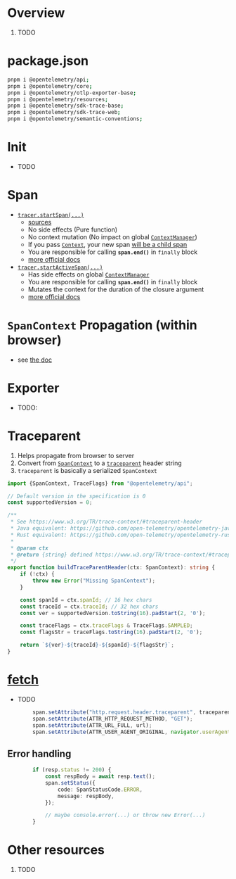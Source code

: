 # Overview
1. TODO


# package.json
```bash
pnpm i @opentelemetry/api;
pnpm i @opentelemetry/core;
pnpm i @opentelemetry/otlp-exporter-base;
pnpm i @opentelemetry/resources;
pnpm i @opentelemetry/sdk-trace-base;
pnpm i @opentelemetry/sdk-trace-web;
pnpm i @opentelemetry/semantic-conventions;
```


# Init
- TODO


# Span
- [`tracer.startSpan(...)`](https://github.com/open-telemetry/opentelemetry-js/blob/main/api/src/trace/tracer.ts#L41)
    - [sources](https://github.com/open-telemetry/opentelemetry-js/blob/main/packages/opentelemetry-sdk-trace-base/src/Tracer.ts#L65)
    - No side effects (Pure function)
    - No context mutation (No impact on global [`ContextManager`](https://github.com/open-telemetry/opentelemetry-js/blob/main/api/src/context/types.ts#L49))
    - If you pass [`Context`](https://github.com/open-telemetry/opentelemetry-js/blob/main/api/src/context/types.ts#L20), your new span [will be a child span](https://github.com/open-telemetry/opentelemetry-js/blob/main/api/src/trace/tracer.ts#L34)
    - You are responsible for calling **`span.end()`** in `finally` block
    - [more official docs](https://open-telemetry.github.io/opentelemetry-js/interfaces/_opentelemetry_api.Tracer.html#startSpan)
- [`tracer.startActiveSpan(...)`](https://github.com/open-telemetry/opentelemetry-js/blob/main/api/src/trace/tracer.ts#L87)
    - Has side effects on global [`ContextManager`](https://github.com/open-telemetry/opentelemetry-js/blob/main/api/src/context/types.ts#L49)
    - You are responsible for calling **`span.end()`** in `finally` block
    - Mutates the context for the duration of the closure argument
    - [more official docs](https://open-telemetry.github.io/opentelemetry-js/interfaces/_opentelemetry_api.Tracer.html#startActiveSpan)


# `SpanContext` Propagation (within browser)
- see [the doc](./tracing.propagation.md)


# Exporter
- TODO:


# Traceparent
1. Helps propagate from browser to server
1. Convert from [`SpanContext`](https://github.com/open-telemetry/opentelemetry-js/blob/main/api/src/trace/span_context.ts#L25) to a [`traceparent`](https://www.w3.org/TR/trace-context/#traceparent-header) header string
1. `traceparent` is basically a serialized `SpanContext`
```typescript
import {SpanContext, TraceFlags} from "@opentelemetry/api";

// Default version in the specification is 0
const supportedVersion = 0;

/**
 * See https://www.w3.org/TR/trace-context/#traceparent-header
 * Java equivalent: https://github.com/open-telemetry/opentelemetry-java/blob/main/api/all/src/main/java/io/opentelemetry/api/trace/SpanContext.java#L27
 * Rust equivalent: https://github.com/open-telemetry/opentelemetry-rust/blob/main/opentelemetry/src/trace/span_context.rs#L462
 *
 * @param ctx
 * @return {string} defined https://www.w3.org/TR/trace-context/#traceparent-header
 */
export function buildTraceParentHeader(ctx: SpanContext): string {
    if (!ctx) {
        throw new Error("Missing SpanContext");
    }

    const spanId = ctx.spanId; // 16 hex chars
    const traceId = ctx.traceId; // 32 hex chars
    const ver = supportedVersion.toString(16).padStart(2, '0');

    const traceFlags = ctx.traceFlags & TraceFlags.SAMPLED;
    const flagsStr = traceFlags.toString(16).padStart(2, '0');

    return `${ver}-${traceId}-${spanId}-${flagsStr}`;
}
```


# [fetch](TODO)
- TODO

```typescript
        span.setAttribute("http.request.header.traceparent", traceparentHeader);
        span.setAttribute(ATTR_HTTP_REQUEST_METHOD, "GET");
        span.setAttribute(ATTR_URL_FULL, url);
        span.setAttribute(ATTR_USER_AGENT_ORIGINAL, navigator.userAgent);
```

## Error handling

```typescript
        if (resp.status != 200) {
            const respBody = await resp.text();
            span.setStatus({
                code: SpanStatusCode.ERROR,
                message: respBody,
            });

            // maybe console.error(...) or throw new Error(...)
        }
```


# Other resources
1. TODO
